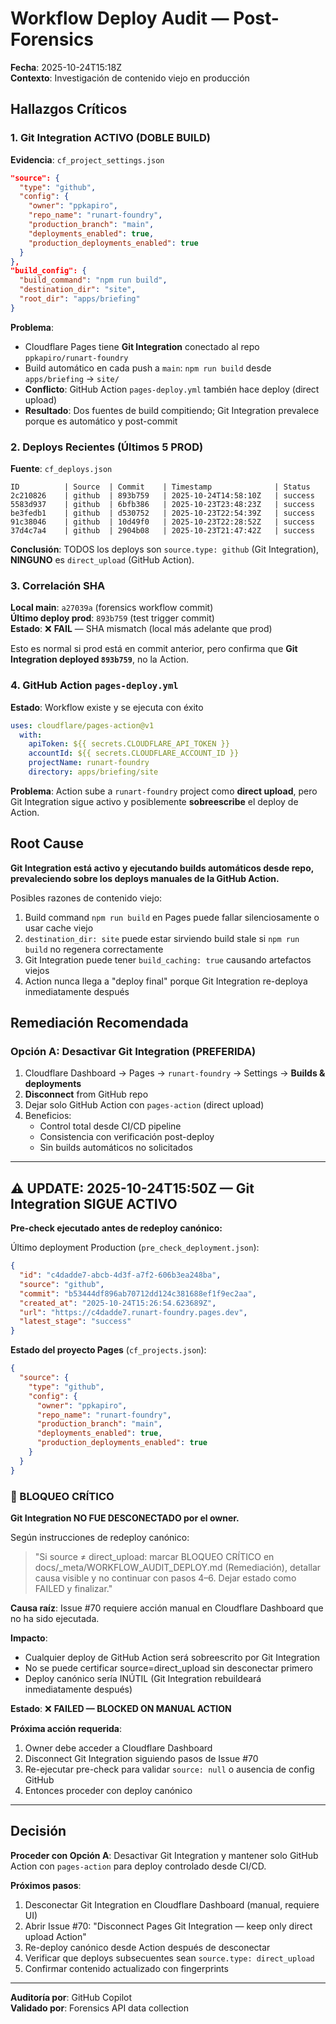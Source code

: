# Workflow Deploy Audit — Post-Forensics

**Fecha**: 2025-10-24T15:18Z  
**Contexto**: Investigación de contenido viejo en producción

## Hallazgos Críticos

### 1. Git Integration ACTIVO (DOBLE BUILD)

**Evidencia**: `cf_project_settings.json`
```json
"source": {
  "type": "github",
  "config": {
    "owner": "ppkapiro",
    "repo_name": "runart-foundry",
    "production_branch": "main",
    "deployments_enabled": true,
    "production_deployments_enabled": true
  }
},
"build_config": {
  "build_command": "npm run build",
  "destination_dir": "site",
  "root_dir": "apps/briefing"
}
```

**Problema**:
- Cloudflare Pages tiene **Git Integration** conectado al repo `ppkapiro/runart-foundry`
- Build automático en cada push a `main`: `npm run build` desde `apps/briefing` → `site/`
- **Conflicto**: GitHub Action `pages-deploy.yml` también hace deploy (direct upload)
- **Resultado**: Dos fuentes de build compitiendo; Git Integration prevalece porque es automático y post-commit

### 2. Deploys Recientes (Últimos 5 PROD)

**Fuente**: `cf_deploys.json`
```
ID          | Source  | Commit    | Timestamp              | Status
2c210826    | github  | 893b759   | 2025-10-24T14:58:10Z   | success
5583d937    | github  | 6bfb386   | 2025-10-23T23:48:23Z   | success
be3fedb1    | github  | d530752   | 2025-10-23T22:54:39Z   | success
91c38046    | github  | 10d49f0   | 2025-10-23T22:28:52Z   | success
37d4c7a4    | github  | 2904b08   | 2025-10-23T21:47:42Z   | success
```

**Conclusión**: TODOS los deploys son `source.type: github` (Git Integration), **NINGUNO** es `direct_upload` (GitHub Action).

### 3. Correlación SHA

**Local main**: `a27039a` (forensics workflow commit)  
**Último deploy prod**: `893b759` (test trigger commit)  
**Estado**: ❌ **FAIL** — SHA mismatch (local más adelante que prod)

Esto es normal si prod está en commit anterior, pero confirma que **Git Integration deployed `893b759`**, no la Action.

### 4. GitHub Action `pages-deploy.yml`

**Estado**: Workflow existe y se ejecuta con éxito
```yaml
uses: cloudflare/pages-action@v1
  with:
    apiToken: ${{ secrets.CLOUDFLARE_API_TOKEN }}
    accountId: ${{ secrets.CLOUDFLARE_ACCOUNT_ID }}
    projectName: runart-foundry
    directory: apps/briefing/site
```

**Problema**: Action sube a `runart-foundry` project como **direct upload**, pero Git Integration sigue activo y posiblemente **sobreescribe** el deploy de Action.

## Root Cause

**Git Integration está activo y ejecutando builds automáticos desde repo, prevaleciendo sobre los deploys manuales de la GitHub Action.**

Posibles razones de contenido viejo:
1. Build command `npm run build` en Pages puede fallar silenciosamente o usar cache viejo
2. `destination_dir: site` puede estar sirviendo build stale si `npm run build` no regenera correctamente
3. Git Integration puede tener `build_caching: true` causando artefactos viejos
4. Action nunca llega a "deploy final" porque Git Integration re-deploya inmediatamente después

## Remediación Recomendada

### Opción A: Desactivar Git Integration (PREFERIDA)

1. Cloudflare Dashboard → Pages → `runart-foundry` → Settings → **Builds & deployments**
2. **Disconnect** from GitHub repo
3. Dejar solo GitHub Action con `pages-action` (direct upload)
4. Beneficios:
   - Control total desde CI/CD pipeline
   - Consistencia con verificación post-deploy
   - Sin builds automáticos no solicitados

---

## ⚠️ UPDATE: 2025-10-24T15:50Z — Git Integration SIGUE ACTIVO

**Pre-check ejecutado antes de redeploy canónico:**

Último deployment Production (`pre_check_deployment.json`):
```json
{
  "id": "c4dadde7-abcb-4d3f-a7f2-606b3ea248ba",
  "source": "github",
  "commit": "b53444df896ab70712dd124c381688ef1f9ec2aa",
  "created_at": "2025-10-24T15:26:54.623689Z",
  "url": "https://c4dadde7.runart-foundry.pages.dev",
  "latest_stage": "success"
}
```

**Estado del proyecto Pages** (`cf_projects.json`):
```json
{
  "source": {
    "type": "github",
    "config": {
      "owner": "ppkapiro",
      "repo_name": "runart-foundry",
      "production_branch": "main",
      "deployments_enabled": true,
      "production_deployments_enabled": true
    }
  }
}
```

### 🔴 BLOQUEO CRÍTICO

**Git Integration NO FUE DESCONECTADO por el owner.**

Según instrucciones de redeploy canónico:
> "Si source ≠ direct_upload: marcar BLOQUEO CRÍTICO en docs/_meta/WORKFLOW_AUDIT_DEPLOY.md (Remediación), detallar causa visible y no continuar con pasos 4–6. Dejar estado como FAILED y finalizar."

**Causa raíz**: Issue #70 requiere acción manual en Cloudflare Dashboard que no ha sido ejecutada.

**Impacto**:
- Cualquier deploy de GitHub Action será sobreescrito por Git Integration
- No se puede certificar source=direct_upload sin desconectar primero
- Deploy canónico sería INÚTIL (Git Integration rebuildeará inmediatamente después)

**Estado**: ❌ **FAILED — BLOCKED ON MANUAL ACTION**

**Próxima acción requerida**:
1. Owner debe acceder a Cloudflare Dashboard
2. Disconnect Git Integration siguiendo pasos de Issue #70
3. Re-ejecutar pre-check para validar `source: null` o ausencia de config GitHub
4. Entonces proceder con deploy canónico

---

## Decisión

**Proceder con Opción A**: Desactivar Git Integration y mantener solo GitHub Action con `pages-action` para deploy controlado desde CI/CD.

**Próximos pasos**:
1. Desconectar Git Integration en Cloudflare Dashboard (manual, requiere UI)
2. Abrir Issue #70: "Disconnect Pages Git Integration — keep only direct upload Action"
3. Re-deploy canónico desde Action después de desconectar
4. Verificar que deploys subsecuentes sean `source.type: direct_upload`
5. Confirmar contenido actualizado con fingerprints

---

**Auditoría por**: GitHub Copilot  
**Validado por**: Forensics API data collection
